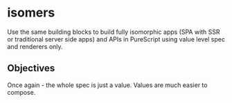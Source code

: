 # isomers

Use the same building blocks to build fully isomorphic apps (SPA with SSR or traditional server side apps) and APIs in PureScript using value level spec and renderers only.

## Objectives

Once again - the whole spec is just a value. Values are much easier to compose.

